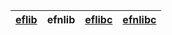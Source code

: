 [eflib](https://github.com/eflib) | efnlib | [eflibc](https://github.com/eflibc) | [efnlibc](https://github.com/efnlibc)
:--- | :--- | :--- | :---
